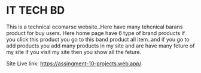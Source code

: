 #             IT TECH BD

This is a technical ecomarse website..Here have many tehcnical barans product for buy users.
Here home page have 6 type of brand products if you click this product you go to this band product all item..and if you go to add products you add many products in my site and are have many feture of my site if you visit my site then you show all the feture.

Site Live link: https://assingment-10-projects.web.app/